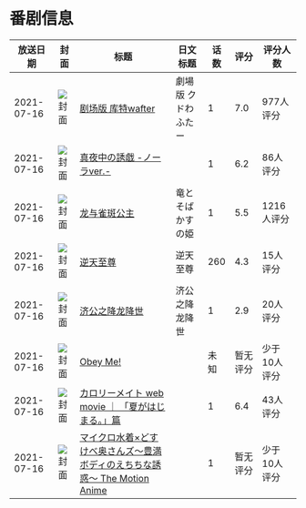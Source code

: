 # 番剧信息

|放送日期|封面|标题|日文标题|话数|评分|评分人数|
|---|---|---|---|---|---|---|
|2021-07-16|![封面](https://lain.bgm.tv/pic/cover/c/06/47/218167_sP88E.jpg)|[剧场版 库特wafter](https://bangumi.tv/subject/218167)|劇場版 クドわふたー|1|7.0|977人评分|
|2021-07-16|![封面](https://bangumi.tv/img/no_icon_subject.png)|[真夜中の誘戯 -ノーラver.-](https://bangumi.tv/subject/287631)||1|6.2|86人评分|
|2021-07-16|![封面](https://lain.bgm.tv/pic/cover/c/4e/48/322535_0sF9l.jpg)|[龙与雀斑公主](https://bangumi.tv/subject/322535)|竜とそばかすの姫|1|5.5|1216人评分|
|2021-07-16|![封面](https://lain.bgm.tv/pic/cover/c/8e/29/339302_9s632.jpg)|[逆天至尊](https://bangumi.tv/subject/339302)|逆天至尊|260|4.3|15人评分|
|2021-07-16|![封面](https://lain.bgm.tv/pic/cover/c/f5/2f/340279_zDor9.jpg)|[济公之降龙降世](https://bangumi.tv/subject/340279)|济公之降龙降世|1|2.9|20人评分|
|2021-07-16|![封面](https://lain.bgm.tv/pic/cover/c/fc/69/341513_AdJeD.jpg)|[Obey Me!](https://bangumi.tv/subject/341513)||未知|暂无评分|少于10人评分|
|2021-07-16|![封面](https://lain.bgm.tv/pic/cover/c/a5/61/342277_fSC86.jpg)|[カロリーメイト web movie ｜ 「夏がはじまる。」篇](https://bangumi.tv/subject/342277)||1|6.4|43人评分|
|2021-07-16|![封面](https://bangumi.tv/img/no_icon_subject.png)|[マイクロ水着×どすけべ奥さんズ～豊満ボディのえちちな誘惑～ The Motion Anime](https://bangumi.tv/subject/350943)||1|暂无评分|少于10人评分|
